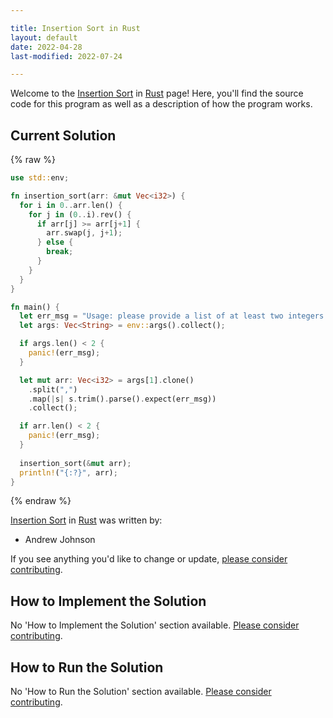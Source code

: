 ```yaml
---

title: Insertion Sort in Rust
layout: default
date: 2022-04-28
last-modified: 2022-07-24

---
```


Welcome to the [Insertion Sort](https://sampleprograms.io/projects/insertion-sort) in [Rust](https://sampleprograms.io/languages/rust) page! Here, you'll find the source code for this program as well as a description of how the program works.

## Current Solution

{% raw %}

```rust
use std::env;

fn insertion_sort(arr: &mut Vec<i32>) {
  for i in 0..arr.len() {
    for j in (0..i).rev() {
      if arr[j] >= arr[j+1] {
        arr.swap(j, j+1);
      } else {
        break;
      }
    }
  }
}

fn main() {
  let err_msg = "Usage: please provide a list of at least two integers to sort in the format \"1, 2, 3, 4, 5\"";
  let args: Vec<String> = env::args().collect();

  if args.len() < 2 {
    panic!(err_msg);
  }

  let mut arr: Vec<i32> = args[1].clone()
    .split(",")
    .map(|s| s.trim().parse().expect(err_msg))
    .collect();

  if arr.len() < 2 {
    panic!(err_msg);
  }
  
  insertion_sort(&mut arr);
  println!("{:?}", arr);
}
```

{% endraw %}

[Insertion Sort](https://sampleprograms.io/projects/insertion-sort) in [Rust](https://sampleprograms.io/languages/rust) was written by:

- Andrew Johnson

If you see anything you'd like to change or update, [please consider contributing](https://github.com/TheRenegadeCoder/sample-programs).

## How to Implement the Solution

No 'How to Implement the Solution' section available. [Please consider contributing](https://github.com/TheRenegadeCoder/sample-programs-website).

## How to Run the Solution

No 'How to Run the Solution' section available. [Please consider contributing](https://github.com/TheRenegadeCoder/sample-programs-website).